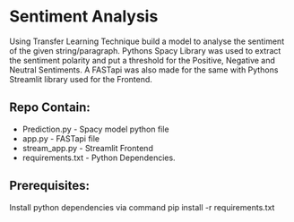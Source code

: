 # Sentiment Analysis
Using Transfer Learning Technique build a model to analyse the sentiment of the given string/paragraph. Pythons Spacy Library was used to extract the sentiment polarity and put a threshold for the Positive, Negative and Neutral Sentiments.
A FASTapi was also made for the same with Pythons Streamlit library used for the Frontend.

## Repo Contain:
* Prediction.py - Spacy model python file
* app.py - FASTapi file
* stream_app.py - Streamlit Frontend
* requirements.txt - Python Dependencies.

## Prerequisites:
Install python dependencies via command pip install -r requirements.txt